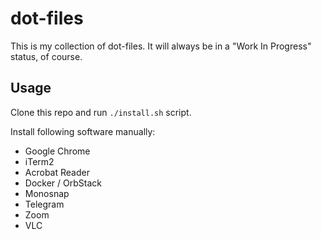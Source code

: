 # dot-files

This is my collection of dot-files.
It will always be in a "Work In Progress" status, of course.

## Usage

Clone this repo and run `./install.sh` script.

Install following software manually:
- Google Chrome
- iTerm2
- Acrobat Reader
- Docker / OrbStack
- Monosnap
- Telegram
- Zoom
- VLC
